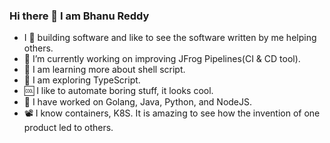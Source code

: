 ### Hi there 👋 I am Bhanu Reddy

<!--
**bhanurp/bhanurp** is a ✨ _special_ ✨ repository because its `README.md` (this file) appears on your GitHub profile.

Here are some ideas to get you started:
-->
- I 💙 building software and like to see the software written by me helping others.
- 🔭 I’m currently working on improving JFrog Pipelines(CI & CD tool).
- 🐚 I am learning more about shell script.
- 🤔 I am exploring TypeScript.
- 🆒 I like to  automate boring stuff, it looks cool.
- 🏃 I have worked on Golang, Java, Python, and NodeJS.
- 📽️ I know containers, K8S. It is amazing to see how the invention of one product led to others.
